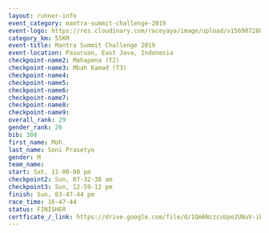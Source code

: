 ```yaml
---
layout: runner-info 
event_category: mantra-summit-challenge-2019 
event-logo: https://res.cloudinary.com/raceyaya/image/upload/v1569072809/logo/mantra-image_segrbx.jpg
category_km: 55KM 
event-title: Mantra Summit Challenge 2019 
event-location: Pasuruan, East Java, Indonesia 
checkpoint-name2: Mahapena (T2) 
checkpoint-name3: Mbah Kamad (T3) 
checkpoint-name4: 
checkpoint-name5: 
checkpoint-name6: 
checkpoint-name7: 
checkpoint-name8: 
checkpoint-name9: 
overall_rank: 29
gender_rank: 26
bib: 308
first_name: Moh.
last_name: Soni Prasetyo
gender: M
team_name: 
start: Sat, 11-00-00 pm
checkpoint2: Sun, 07-32-38 am
checkpoint3: Sun, 12-59-12 pm
finish: Sun, 03-47-44 pm
race_time: 16-47-44
status: FINISHER
certficate_/_link: https://drive.google.com/file/d/1Qm6NczcuUpe2UNuV-ibNkQ4c57w63GeP/view?usp=sharing
---
```

